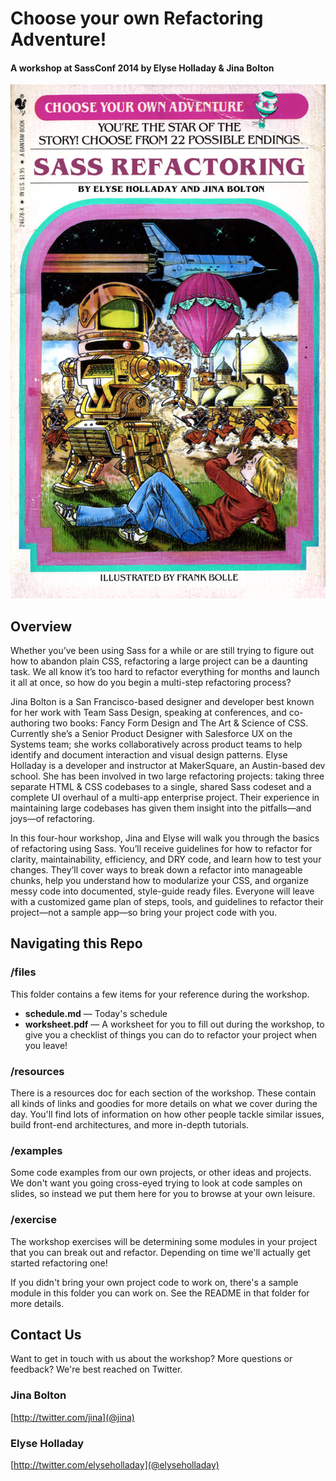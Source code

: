 # Choose your own Refactoring Adventure!
#### A workshop at SassConf 2014 by Elyse Holladay & Jina Bolton

![CYA](cya-supercomputer.jpg)

## Overview

Whether you’ve been using Sass for a while or are still trying to figure out how to abandon plain CSS, refactoring a large project can be a daunting task. We all know it’s too hard to refactor everything for months and launch it all at once, so how do you begin a multi-step refactoring process?

Jina Bolton is a San Francisco-based designer and developer best known for her work with Team Sass Design, speaking at conferences, and co-authoring two books: Fancy Form Design and The Art & Science of CSS. Currently she’s a Senior Product Designer with Salesforce UX on the Systems team; she works collaboratively across product teams to help identify and document interaction and visual design patterns. Elyse Holladay is a developer and instructor at MakerSquare, an Austin-based dev school. She has been involved in two large refactoring projects: taking three separate HTML & CSS codebases to a single, shared Sass codeset and a complete UI overhaul of a multi-app enterprise project. Their experience in maintaining large codebases has given them insight into the pitfalls—and joys—of refactoring.

In this four-hour workshop, Jina and Elyse will walk you through the basics of refactoring using Sass. You’ll receive guidelines for how to refactor for clarity, maintainability, efficiency, and DRY code, and learn how to test your changes. They’ll cover ways to break down a refactor into manageable chunks, help you understand how to modularize your CSS, and organize messy code into documented, style-guide ready files. Everyone will leave with a customized game plan of steps, tools, and guidelines to refactor their project—not a sample app—so bring your project code with you.

## Navigating this Repo

### /files

This folder contains a few items for your reference during the workshop.

* **schedule.md** — Today's schedule
* **worksheet.pdf** — A worksheet for you to fill out during the workshop, to give you a checklist of things you can do to refactor your project when you leave!

### /resources

There is a resources doc for each section of the workshop. These contain all kinds of links and goodies for more details on what we cover during the day. You'll find lots of information on how other people tackle similar issues, build front-end architectures, and more in-depth tutorials.

### /examples

Some code examples from our own projects, or other ideas and projects. We don't want you going cross-eyed trying to look at code samples on slides, so instead we put them here for you to browse at your own leisure.

### /exercise

The workshop exercises will be determining some modules in your project that you can break out and refactor. Depending on time we'll actually get started refactoring one!

If you didn't bring your own project code to work on, there's a sample module in this folder you can work on. See the README in that folder for more details.

## Contact Us

Want to get in touch with us about the workshop? More questions or feedback? We're best reached on Twitter.

### Jina Bolton

[http://twitter.com/jina](@jina)

### Elyse Holladay

[http://twitter.com/elyseholladay](@elyseholladay)
